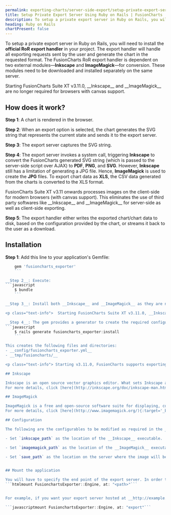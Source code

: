 ```yaml
---
permalink: exporting-charts/server-side-export/setup-private-export-server-ruby-on-rails.html
title: Setup Private Export Server Using Ruby on Rails | FusionCharts
description: To setup a private export server in Ruby on Rails, you will need to install the official RoR export handler in your project.
heading: Ruby on Rails
chartPresent: false
---
```


To setup a private export server in Ruby on Rails, you will need to install the __official RoR export handler__ in your project. The export handler will handle all exporting requests sent by the user and generate the chart in the requested format. The FusionCharts RoR export handler is dependent on two external modules—__Inkscape__ and __ImageMagick__—for conversion. These modules need to be downloaded and installed separately on the same server.

<p class="text-info"> Starting FusionCharts Suite XT v3.11.0, __Inkscape__ and __ImageMagick__ are no longer required for browsers with canvas support. </p>

## How does it work?

__Step 1__: A chart is rendered in the browser.

__Step 2__: When an export option is selected, the chart generates the SVG string that represents the current state and sends it to the export server.

__Step 3__: The export server captures the SVG string.

__Step 4__: The export server invokes a system call, triggering __Inkscape__ to convert the FusionCharts generated SVG string (which is passed to the server-side script over AJAX) to __PDF__, __PNG__, and __SVG__. However, __Inkscape__ still has a limitation of generating a JPG file. Hence, __ImageMagick__ is used to create the __JPG__ files. To export chart data as __XLS__, the CSV data generated from the charts is converted to the XLS format.

<p class="text-info"> FusionCharts Suite XT v3.11 onwards processes images on the client-side for modern browsers (with canvas support). This eliminates the use of third party softwares like __Inkscape__ and __ImageMagick__ for server-side as well as client-side exporting. </p>

__Step 5__: The export handler either writes the exported chart/chart data to disk, based on the configuration provided by  the chart, or streams it back to the user as a download.

## Installation

__Step 1__: Add this line to your application's Gemfile: <br/>

```javascript
    gem 'fusioncharts_exporter'
    ```

__Step 2__: Execute:
```javascript
    $ bundle
    ```

__Step 3__: Install both __Inkscape__ and __ImageMagick__ as they are necessary dependencies for the RoR export handler to work.

<p class="text-info">  Starting FusionCharts Suite XT v3.11.0, __Inkscape__ and __ImageMagick__ are no longer required for browsers with canvas support. In that case, this step can be skipped. </p>

__Step 4__: The gem provides a generator to create the required configuration files and directories. Run the following command: <br/>
```javascript
    $ rails generate fusioncharts_exporter:install
    ```

This creates the following files and directories:
- __config/fusioncharts_exporter.yml__
- __tmp/fusioncharts/__

<p class="text-info"> Starting v3.11.0, FusionCharts supports exporting chart data as __XLS__. To export chart data in the XLS format, using server-side exporting, it is mandatory that the exporting server has the latest code, which is available in the FusionCharts package. Alternatively the FusionCharts export link, __export.api3.fusioncharts.com__, can also be used.  </p>

## Inkscape

Inkscape is an open source vector graphics editor. What sets Inkscape apart is its use of Scalable Vector Graphics (SVG), an open XML-based W3C standard, as the native format. Inkscape has a powerful command line interface and can be used in scripts for a variety of tasks, such as exporting and format conversions. 
For more details, click [here](http://inkscape.org/doc/inkscape-man.html){:target='_blank'}.

## ImageMagick

ImageMagick is a free and open-source software suite for displaying, converting, and editing raster image and vector image files. The software mainly consists of a number of command-line interface utilities for manipulating images.
For more details, click [here](http://www.imagemagick.org/){:target='_blank'}.

## Configuration

The following are the configurables to be modified as required in the __config/fusioncharts_exporter.yml__:<br/>

- Set `inkscape_path` as the location of the __Inkscape__ executable.

- Set `imagemagick_path` as the location of the __ImageMagick__ executable.

- Set `save_path` as the location on the server where the image will be saved.


## Mount the application

You will have to specify the end point of the export server. In order to do this, you will have to mount the export handler to your rails application. Add the following lines in __config/routes.rb__: <br/>
```htmlmount FusionchartsExporter::Engine, at: "<path>"```


For example, if you want your export server hosted at __http://example.com/export__, then add the following lines:

```javascriptmount FusionchartsExporter::Engine, at: "export"```